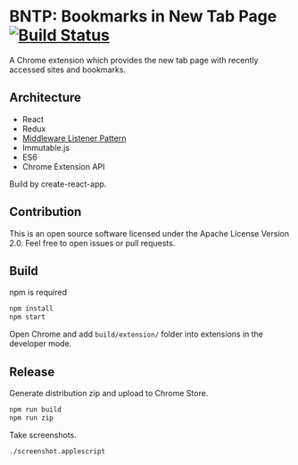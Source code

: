 BNTP: Bookmarks in New Tab Page [![Build Status](https://travis-ci.org/int128/bntp.svg?branch=master)](https://travis-ci.org/int128/bntp)
===============================

A Chrome extension which provides the new tab page with recently accessed sites and bookmarks.


Architecture
------------

* React
* Redux
* [Middleware Listener Pattern](https://medium.com/@alexandereardon/the-middleware-listener-pattern-better-asynchronous-actions-in-redux-16164fb6186f)
* Immutable.js
* ES6
* Chrome Extension API

Build by create-react-app.


Contribution
------------

This is an open source software licensed under the Apache License Version 2.0.
Feel free to open issues or pull requests.


Build
-----

npm is required

```bash
npm install
npm start
```

Open Chrome and add `build/extension/` folder into extensions in the developer mode.


Release
-------

Generate distribution zip and upload to Chrome Store.

```bash
npm run build
npm run zip
```

Take screenshots.

```sh
./screenshot.applescript
```

